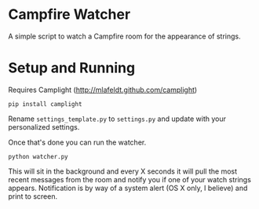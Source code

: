 Campfire Watcher
================
A simple script to watch a Campfire room for the appearance of strings.


Setup and Running
=================
Requires Camplight (http://mlafeldt.github.com/camplight)

```
pip install camplight
```

Rename ``settings_template.py`` to ``settings.py`` and update with your
personalized settings.

Once that's done you can run the watcher.

```
python watcher.py
```

This will sit in the background and every X seconds it will pull the most
recent messages from the room and notify you if one of your watch strings
appears. Notification is by way of a system alert (OS X only, I believe)
and print to screen.